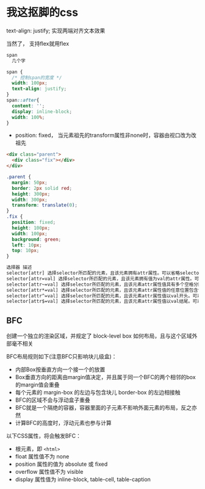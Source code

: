# 我这抠脚的css

text-align: justify; 实现两端对齐文本效果

当然了， 支持flex就用flex

```html
span
  几个字
```

```css
span {
  /* 控制span的宽度 */
  width: 100px;
  text-align: justify;
}
span::after{
  content: '';
  display: inline-block;
  width: 100%;
}
```

- position: fixed， 当元素祖先的transform属性非none时，容器由视口改为改祖先

```html
<div class="parent">
  <div class="fix"></div>
</div>
```

```css
.parent {
  margin: 50px;
  border: 2px solid red;
  height: 300px;
  width: 300px;
  transform: translate(0);
}
.fix {
  position: fixed;
  height: 100px;
  width: 100px;
  background: green;
  left: 10px;
  top: 10px;
}
```

```txt
选择器 描述
selector[attr] 选择selector所匹配的元素，且该元素拥有attr属性。可以省略selector，表示匹配所有拥有attr属性的元素
selector[attr=val] 选择selector所匹配的元素，且该元素拥有值为val的attr属性。可以省略selector，表示匹配所有拥有值为val的attr属性的元素
selector[attr~=val] 选择selector所匹配的元素，且该元素attr属性值具有多个空格分隔的值，其中一个值等于val。可以省略selector
selector[attr*=val] 选择selector所匹配的元素，且该元素attr属性值的任意位置包含val。可以省略selector
selector[attr^=val] 选择selector所匹配的元素，且该元素attr属性值以val开头。可以省略selector
selector[attr$=val] 选择selector所匹配的元素，且该元素attr属性值以val结尾。可以省略selector
```

## BFC

创建一个独立的渲染区域，并规定了 block-level box 如何布局，且与这个区域外部毫不相关

BFC布局规则如下(注意BFC只影响块儿级盒)：

- 内部Box按垂直方向一个接一个的放置
- Box垂直方向的距离由margin值决定，并且属于同一个BFC的两个相邻的box的margin值会重叠
- 每个元素的 margin-box 的左边与包含块儿 border-box 的左边相接触
- BFC的区域不会与浮动盒子重叠
- BFC就是一个隔绝的容器，容器里面的子元素不影响外面元素的布局，反之亦然
- 计算BFC的高度时，浮动元素也参与计算

以下CSS属性，将会触发BFC：

- 根元素，即 `<html>`
- float 属性值不为 none
- position 属性的值为 absolute 或 fixed
- overflow 属性值不为 visible
- display 属性值为 inline-block, table-cell, table-caption
